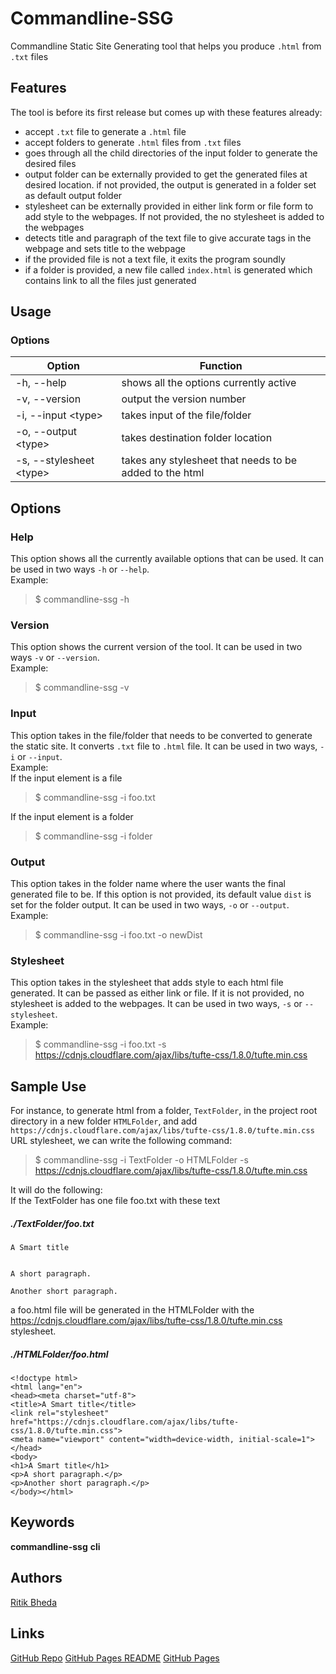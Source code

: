 # Commandline-SSG
Commandline Static Site Generating tool that helps you produce `.html` from `.txt` files

## Features
The tool is before its first release but comes up with these features already:
* accept `.txt` file to generate a `.html` file
* accept folders to generate `.html` files from `.txt` files
* goes through all the child directories  of the input folder to generate the desired files
* output folder can be externally provided to get the generated files at desired location. if not provided, the output is generated in a folder set as default output folder
* stylesheet can be externally provided in either link form or file form to add style to the webpages. If not provided, the no stylesheet is added to the webpages
* detects title and paragraph of the text file to give accurate tags in the webpage and sets title to the webpage
* if the provided file is not a text file, it exits the program soundly
* if a folder is provided, a new file called `index.html` is generated which contains link to all the files just generated

## Usage
### Options
Option | Function
------------ | -------------
-h, --help | shows all the options currently active
-v, --version | output the version number
-i, --input \<type> | takes input of the file/folder
-o, --output \<type> | takes destination folder location
-s, --stylesheet \<type\> | takes any stylesheet that needs to be added to the html 

## Options

### Help
This option shows all the currently available options that can be used. It can be used in two ways `-h` or `--help`.<br>
Example:
> $ commandline-ssg -h 

### Version
This option shows the current version of the tool. It can be used in two ways `-v` or `--version`. <br>
Example:
> $ commandline-ssg -v

### Input
This option takes in the file/folder that needs to be converted to generate the static site. It converts `.txt` file to `.html` file. It can be used in two ways, `-i` or `--input`.<br>
Example:<br>
If the input element is a file
> $ commandline-ssg -i foo.txt

If the input element is a folder
> $ commandline-ssg -i folder

### Output
This option takes in the folder name where the user wants the final generated file to be. If this option is not provided, its default value `dist` is set for the folder output. It can be used in two ways, `-o` or `--output`.<br>
Example:
> $ commandline-ssg -i foo.txt -o newDist

### Stylesheet
This option takes in the stylesheet that adds style to each html file generated. It can be passed as either link or file. If it is not provided, no stylesheet is added to the webpages. It can be used in two ways, `-s` or `--stylesheet`.<br>
Example:
> $ commandline-ssg -i foo.txt -s https://cdnjs.cloudflare.com/ajax/libs/tufte-css/1.8.0/tufte.min.css

## Sample Use
For instance, to generate html from a folder, `TextFolder`, in the project root directory in a new folder `HTMLFolder`, and add `https://cdnjs.cloudflare.com/ajax/libs/tufte-css/1.8.0/tufte.min.css` URL stylesheet, we can write the following command:
> $ commandline-ssg -i TextFolder -o HTMLFolder -s https://cdnjs.cloudflare.com/ajax/libs/tufte-css/1.8.0/tufte.min.css

It will do the following:<br>
If the TextFolder has one file foo.txt with these text

##### ./TextFolder/foo.txt
```
A Smart title


A short paragraph.

Another short paragraph.
```

a foo.html file will be generated in the HTMLFolder with the https://cdnjs.cloudflare.com/ajax/libs/tufte-css/1.8.0/tufte.min.css stylesheet.

##### ./HTMLFolder/foo.html
```
<!doctype html>
<html lang="en">
<head><meta charset="utf-8">
<title>A Smart title</title>
<link rel="stylesheet" href="https://cdnjs.cloudflare.com/ajax/libs/tufte-css/1.8.0/tufte.min.css">
<meta name="viewport" content="width=device-width, initial-scale=1">
</head>
<body>
<h1>A Smart title</h1>
<p>A short paragraph.</p>
<p>Another short paragraph.</p>
</body></html>
```

## Keywords

**commandline-ssg** **cli** 

## Authors

[Ritik Bheda](https://github.com/ritikbheda)

## Links

[GitHub Repo]()
[GitHub Pages README]()
[GitHub Pages]()
